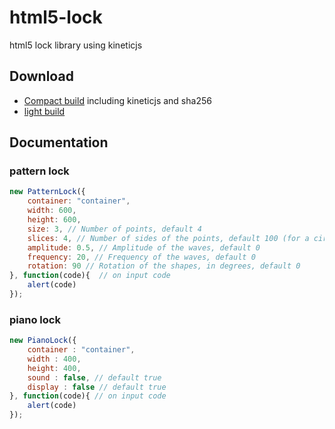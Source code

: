 html5-lock
==========

html5 lock library using kineticjs

## Download
* [Compact build](https://raw.githubusercontent.com/gfauchart/html5-lock/master/dist/html5lock-compact.min.js) including kineticjs and sha256
* [light build](https://raw.githubusercontent.com/gfauchart/html5-lock/master/dist/html5lock.min.js)

## Documentation

### pattern lock

```js
new PatternLock({
    container: "container",
    width: 600,
    height: 600,
    size: 3, // Number of points, default 4
    slices: 4, // Number of sides of the points, default 100 (for a circle)
    amplitude: 0.5, // Amplitude of the waves, default 0
    frequency: 20, // Frequency of the waves, default 0
    rotation: 90 // Rotation of the shapes, in degrees, default 0
}, function(code){  // on input code
    alert(code)
});
```

### piano lock

```js
new PianoLock({
    container : "container",
    width : 400,
    height: 400,
    sound : false, // default true
    display : false // default true
}, function(code){ // on input code
    alert(code)
});
```

